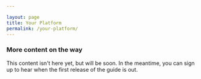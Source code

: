 ```yaml
---

layout: page
title: Your Platform
permalink: /your-platform/
---
```

### More content on the way



This content isn't here yet, but will be soon. In the meantime, you can sign up to hear when the first release of the guide is out.

<!-- https://www.blog.google/topics/google-cloud/why-building-environmentally-responsible-cloud-matters/

> Some projections have data centers consuming as much as 13 percent of the world’s electricity by 2030.
http://www.mdpi.com/2078-1547/6/1/117/htm


http://energy.mit.edu/

http://www.datacenterknowledge.com/archives/2016/05/11/akamai-pledges-to-source-renewable-energy-for-data-centers

> Akamai has well over 200,000 servers running in data centers spread across 126 countries. That’s the kind of distributed system you build if you want to be one of the world’s largest content delivery networks.

> This week, the company announced it wants to get to a point where at least half of that infrastructure is powered by renewable energy. It has given itself four years to get there.


http://www.clickclean.org/ -->
